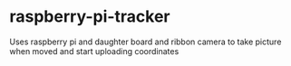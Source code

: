 # raspberry-pi-tracker
Uses raspberry pi and daughter board and ribbon camera to take picture when moved and start uploading coordinates 
